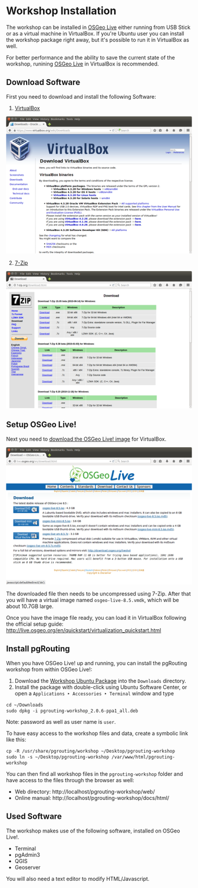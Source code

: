 # Workshop Installation

The workshop can be installed in [OSGeo Live](http://live.osgeo.org) either running from USB Stick or as a virtual machine in VirtualBox.
If you're Ubuntu user you can install the workshop package right away, but it's possible to run it in VirtualBox as well.

For better performance and the ability to save the current state of the workshop, runining [OSGeo Live](http://live.osgeo.org) in VirtualBox is recommended.

## Download Software 

First you need to download and install the following Software:

1. [VirtualBox](https://www.virtualbox.org/wiki/Downloads)

![VirtualBox](../img/virtualbox_download.png)

2. [7-Zip](http://www.7-zip.org/download.html)

![7-Zip](../img/zip_download.png)

## Setup OSGeo Live!

Next you need to [download the OSGeo Live! image](http://live.osgeo.org/en/download.html) for VirtualBox. 

![OSGeo Live](../img/osgeo_download.png)

The downloaded file then needs to be uncompressed using 7-Zip. After that you will have a virtual image named `osgeo-live-8.5.vmdk`, which will be about 10.7GB large.

Once you have the image file ready, you can load it in VirtualBox following the official setup guide: http://live.osgeo.org/en/quickstart/virtualization_quickstart.html

## Install pgRouting

When you have OSGeo Live! up and running, you can install the pgRouting workshop from within OSGeo Live!:

1. Download the [Workshop Ubuntu Package](https://launchpad.net/~georepublic/+archive/ubuntu/pgrouting/+files/pgrouting-workshop_2.0.6-ppa1_all.deb) into the `Downloads` directory.
2. Install the package with double-click using Ubuntu Software Center, or open a `Applications ‣ Accessories ‣ Terminal` window and type

```
cd ~/Downloads
sudo dpkg -i pgrouting-workshop_2.0.6-ppa1_all.deb
```

Note: password as well as user name is `user`.

To have easy access to the workshop files and data, create a symbolic link like this:

```
cp -R /usr/share/pgrouting/workshop ~/Desktop/pgrouting-workshop
sudo ln -s ~/Desktop/pgrouting-workshop /var/www/html/pgrouting-workshop
```

You can then find all workshop files in the `pgrouting-workshop` folder and have access to the files through the browser as well:

* Web directory: http://localhost/pgrouting-workshop/web/
* Online manual: http://localhost/pgrouting-workshop/docs/html/

## Used Software

The workshop makes use of the following software, installed on OSGeo Live!. 

* Terminal
* pgAdmin3
* QGIS
* Geoserver

You will also need a text editor to modify HTML/Javascript.
